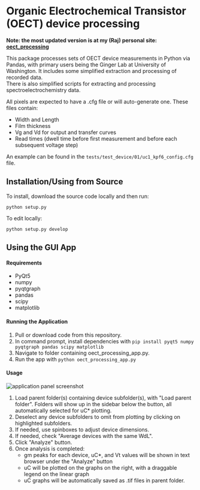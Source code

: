 # Organic Electrochemical Transistor (OECT) device processing

**Note: the most updated version is at my (Raj) personal site: [oect_processing](https://github.com/rajgiriUW/OECT_processing)**

This package processes sets of OECT device measurements in Python via Pandas, with primary users being the Ginger Lab at University of Washington.
It includes some simplified extraction and processing of recorded data.  
There is also simplified scripts for extracting and processing spectroelectrochemistry data.  

All pixels are expected to have a .cfg file or will auto-generate one. These files contain:
* Width and Length
* Film thickness
* Vg and Vd for output and transfer curves
* Read times (dwell time before first measurement and before each subsequent voltage step)

An example can be found in the ```tests/test_device/01/uc1_kpf6_config.cfg``` file.

## Installation/Using from Source
To install, download the source code locally and then run:

```python setup.py```

To edit locally:

```python setup.py develop```

## Using the GUI App

#### Requirements
- PyQt5
- numpy
- pyqtgraph
- pandas
- scipy
- matplotlib

#### Running the Application
1. Pull or download code from this repository.
2. In command prompt, install dependencies with
```pip install pyqt5 numpy pyqtgraph pandas scipy matplotlib```
3. Navigate to folder containing oect_processing_app.py.
4. Run the app with ```python oect_processing_app.py```

#### Usage
![application panel screenshot](https://github.com/rajgiriUW/OECT_processing/blob/master/app_panel.jpg)
1. Load parent folder(s) containing device subfolder(s), with "Load parent folder". Folders will show up in the sidebar below the button, all automatically selected for uC* plotting.
2. Deselect any device subfolders to omit from plotting by clicking on highlighted subfolders. 
3. If needed, use spinboxes to adjust device dimensions.
4. If needed, check "Average devices with the same WdL".
5. Click "Analyze" button. 
6. Once analysis is completed:
   - gm peaks for each device, uC*, and Vt values will be shown in text browser under the "Analyze" button
   - uC will be plotted on the graphs on the right, with a draggable legend on the linear graph
   - uC graphs will be automatically saved as .tif files in parent folder.

